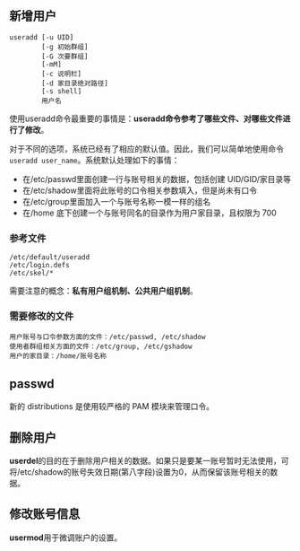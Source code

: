 ## 新增用户
    useradd [-u UID] 
            [-g 初始群组] 
            [-G 次要群组] 
            [-mM] 
            [-c 说明栏] 
            [-d 家目录绝对路径] 
            [-s shell] 
            用户名
            
使用useradd命令最重要的事情是：**useradd命令参考了哪些文件、对哪些文件进行了修改**。

            
对于不同的选项，系统已经有了相应的默认值。因此，我们可以简单地使用命令```useradd user_name```。系统默认处理如下的事情：
* 在/etc/passwd里面创建一行与账号相关的数据，包括创建 UID/GID/家目录等
* 在/etc/shadow里面将此账号的口令相关参数填入，但是尚未有口令
* 在/etc/group里面加入一个与账号名称一模一样的组名
* 在/home 底下创建一个与账号同名的目录作为用户家目录，且权限为 700

### 参考文件
    /etc/default/useradd
    /etc/login.defs
    /etc/skel/* 

需要注意的概念：**私有用户组机制、公共用户组机制**。

### 需要修改的文件

    用户账号与口令参数方面的文件：/etc/passwd, /etc/shadow
    使用者群组相关方面的文件：/etc/group, /etc/gshadow
    用户的家目录：/home/账号名称

## passwd
新的 distributions 是使用较严格的 PAM 模块来管理口令。
## 删除用户
**userdel**的目的在于删除用户相关的数据。如果只是要某一账号暂时无法使用，可将/etc/shadow的账号失效日期(第八字段)设置为0，从而保留该账号相关的数据。

## 修改账号信息
**usermod**用于微调账户的设置。


